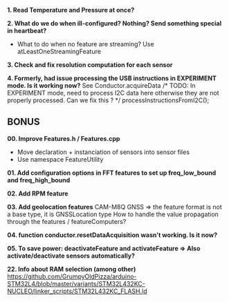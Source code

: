 
**1. Read Temperature and Pressure at once?**

**2. What do we do when ill-configured? Nothing? Send something special in heartbeat?**
- What to do when no feature are streaming? Use atLeastOneStreamingFeature

**3. Check and fix resolution computation for each sensor**

**4. Formerly, had issue processing the USB instructions in EXPERIMENT mode. Is it working now?**
See Conductor.acquireData
/* TODO: In EXPERIMENT mode, need to process I2C data here
otherwise they are not properly processed. Can we fix
this ? */
processInstructionsFromI2C();

## BONUS ##

**00. Improve Features.h / Features.cpp**
- Move declaration + instanciation of sensors into sensor files
- Use namespace FeatureUtility

**01. Add configuration options in FFT features to set up freq_low_bound and freq_high_bound**

**02. Add RPM feature**

**03. Add geolocation features**
CAM-M8Q GNSS => the feature format is not a base type, it is GNSSLocation type
How to handle the value propagation through the features / featureComputers?

**04. function conductor.resetDataAcquisition wasn't working. Is it now?**

**05. To save power: deactivateFeature and activateFeature => Also activate/deactivate sensors automatically?**

**22. Info about RAM selection (among other)**
https://github.com/GrumpyOldPizza/arduino-STM32L4/blob/master/variants/STM32L432KC-NUCLEO/linker_scripts/STM32L432KC_FLASH.ld

